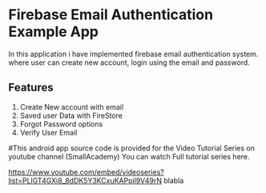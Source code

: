 # Firebase Email Authentication Example App

In this application i have implemented firebase email authentication system. where user can create new account, login using the email and password.

## Features 
1. Create New account with email
2. Saved user Data with FireStore 
3. Forgot Password options
4. Verify User Email

#This android app source code is provided for the Video Tutorial Series on youtube channel (SmallAcademy) You can watch Full tutorial series here. 

https://www.youtube.com/embed/videoseries?list=PLlGT4GXi8_8dDK5Y3KCxuKAPpil9V49rN
blabla
